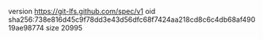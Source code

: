 version https://git-lfs.github.com/spec/v1
oid sha256:738e816d45c9f78dd3e43d56dfc68f7424aa218cd8c6c4db68af49019ae98774
size 20995
